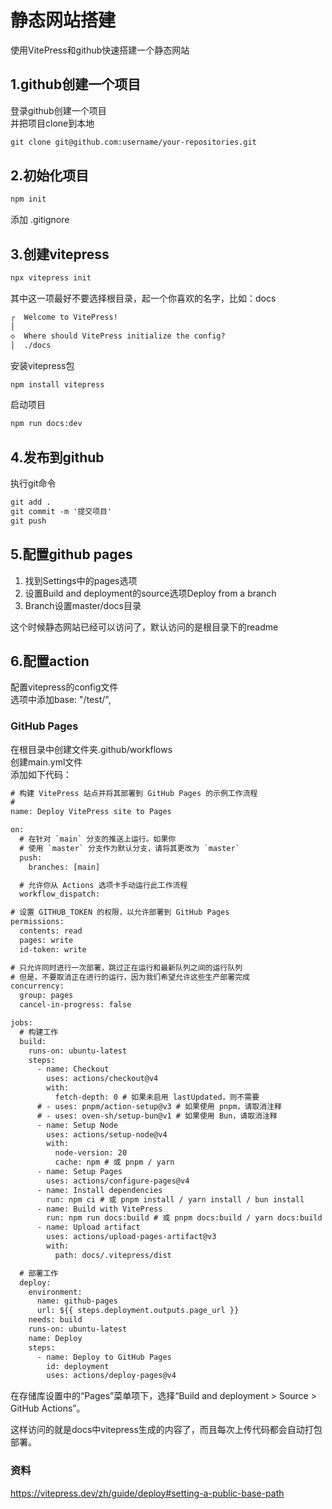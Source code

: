 # 静态网站搭建
使用VitePress和github快速搭建一个静态网站

## 1.github创建一个项目   
登录github创建一个项目   
并把项目clone到本地   
```txt
git clone git@github.com:username/your-repositories.git
```

## 2.初始化项目  
```txt
npm init
```
添加 .gitignore

## 3.创建vitepress
```txt
npx vitepress init
```

其中这一项最好不要选择根目录，起一个你喜欢的名字，比如：docs
```txt
┌  Welcome to VitePress!
│
◇  Where should VitePress initialize the config?
│  ./docs
```

安装vitepress包
```txt
npm install vitepress
```

启动项目
```txt
npm run docs:dev
```

## 4.发布到github
执行git命令
```txt
git add .
git commit -m '提交项目'
git push
```

## 5.配置github pages
1. 找到Settings中的pages选项
2. 设置Build and deployment的source选项Deploy from a branch
3. Branch设置master/docs目录    

这个时候静态网站已经可以访问了，默认访问的是根目录下的readme

## 6.配置action
配置vitepress的config文件   
选项中添加base: "/test/",   

### GitHub Pages
在根目录中创建文件夹.github/workflows   
创建main.yml文件  
添加如下代码：   

```txt
# 构建 VitePress 站点并将其部署到 GitHub Pages 的示例工作流程
#
name: Deploy VitePress site to Pages

on:
  # 在针对 `main` 分支的推送上运行。如果你
  # 使用 `master` 分支作为默认分支，请将其更改为 `master`
  push:
    branches: [main]

  # 允许你从 Actions 选项卡手动运行此工作流程
  workflow_dispatch:

# 设置 GITHUB_TOKEN 的权限，以允许部署到 GitHub Pages
permissions:
  contents: read
  pages: write
  id-token: write

# 只允许同时进行一次部署，跳过正在运行和最新队列之间的运行队列
# 但是，不要取消正在进行的运行，因为我们希望允许这些生产部署完成
concurrency:
  group: pages
  cancel-in-progress: false

jobs:
  # 构建工作
  build:
    runs-on: ubuntu-latest
    steps:
      - name: Checkout
        uses: actions/checkout@v4
        with:
          fetch-depth: 0 # 如果未启用 lastUpdated，则不需要
      # - uses: pnpm/action-setup@v3 # 如果使用 pnpm，请取消注释
      # - uses: oven-sh/setup-bun@v1 # 如果使用 Bun，请取消注释
      - name: Setup Node
        uses: actions/setup-node@v4
        with:
          node-version: 20
          cache: npm # 或 pnpm / yarn
      - name: Setup Pages
        uses: actions/configure-pages@v4
      - name: Install dependencies
        run: npm ci # 或 pnpm install / yarn install / bun install
      - name: Build with VitePress
        run: npm run docs:build # 或 pnpm docs:build / yarn docs:build / bun run docs:build
      - name: Upload artifact
        uses: actions/upload-pages-artifact@v3
        with:
          path: docs/.vitepress/dist

  # 部署工作
  deploy:
    environment:
      name: github-pages
      url: ${{ steps.deployment.outputs.page_url }}
    needs: build
    runs-on: ubuntu-latest
    name: Deploy
    steps:
      - name: Deploy to GitHub Pages
        id: deployment
        uses: actions/deploy-pages@v4
```

在存储库设置中的“Pages”菜单项下，选择“Build and deployment > Source > GitHub Actions”。

这样访问的就是docs中vitepress生成的内容了，而且每次上传代码都会自动打包部署。

### 资料
https://vitepress.dev/zh/guide/deploy#setting-a-public-base-path
